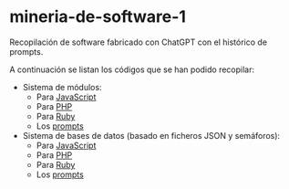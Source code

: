 # mineria-de-software-1

Recopilación de software fabricado con ChatGPT con el histórico de prompts.

A continuación se listan los códigos que se han podido recopilar:

- Sistema de módulos:
   - Para [JavaScript](./sistema-de-modulos/js/sistema-de-modulos.js)
   - Para [PHP](./sistema-de-modulos/php/sistema-de-modulos.php)
   - Para [Ruby](./sistema-de-modulos/ruby/sistema-de-modulos.rb)
   - Los [prompts](./sistema-de-modulos/prompts.txt)
- Sistema de bases de datos (basado en ficheros JSON y semáforos):
   - Para [JavaScript](./sistema-de-bases-de-datos/js/sistema-de-bases-de-datos.js)
   - Para [PHP](./sistema-de-bases-de-datos/js/sistema-de-bases-de-datos.php)
   - Para [Ruby](./sistema-de-bases-de-datos/js/sistema-de-bases-de-datos.rb)
   - Los [prompts](./sistema-de-bases-de-datos/prompts.txt)

